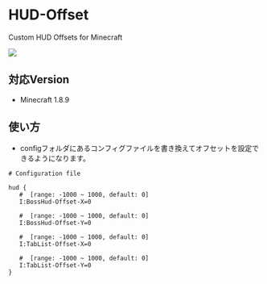 # HUD-Offset
Custom HUD Offsets for Minecraft  

<img src="https://img.shields.io/badge/version-none(Developing)-blue.svg?style=flat-square" />

## 対応Version
 * Minecraft 1.8.9
 
## 使い方
 * configフォルダにあるコンフィグファイルを書き換えてオフセットを設定できるようになります。
 
 ```
 # Configuration file

hud {
    #  [range: -1000 ~ 1000, default: 0]
    I:BossHud-Offset-X=0

    #  [range: -1000 ~ 1000, default: 0]
    I:BossHud-Offset-Y=0

    #  [range: -1000 ~ 1000, default: 0]
    I:TabList-Offset-X=0

    #  [range: -1000 ~ 1000, default: 0]
    I:TabList-Offset-Y=0
}
 ```
